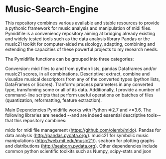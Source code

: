 # Music-Search-Engine
This repository combines various available and stable resources to provide a pythonic framework for music analysis and manipulation of midi files. Pymidifile is a conveniency repository aiming at bridging already existing and widely tested tools such as the data analysis library Pandas or the music21 toolkit for computer-aided musicology, adapting, combining and extending the capacities of these powerful projects to my research needs.

The Pymidifile functions can be grouped into three categories:

Conversion: midi files to and from python lists, pandas Dataframes and/or music21 scores, in all combinations.
Descriptive: extract, combine and visualize musical descriptors from any of the converted types (python lists, DataFrames or Scores).
Tranform: process parameters in any converted type, transfoming some or all of its data.
Additionally, I provide a number of command-line scripts that perform useful operations on batches of files (quantization, reformatting, feature extraction).

Main Dependencies
Pymidifile works with Python =>2.7 and >=3.6. The following libraries are needed --and are indeed essential descriptive tools-- that this repository combines:

mido for midi file management (https://github.com/olemb/mido).
Pandas for data analysis (http://pandas.pydata.org/).
music21 for symbolic music manipulations (http://web.mit.edu/music21/).
seaborn for plotting graphs and distributions (http://seaborn.pydata.org).
Other dependencies include common python scientific toolkits such as Numpy, scipy-stats and json
